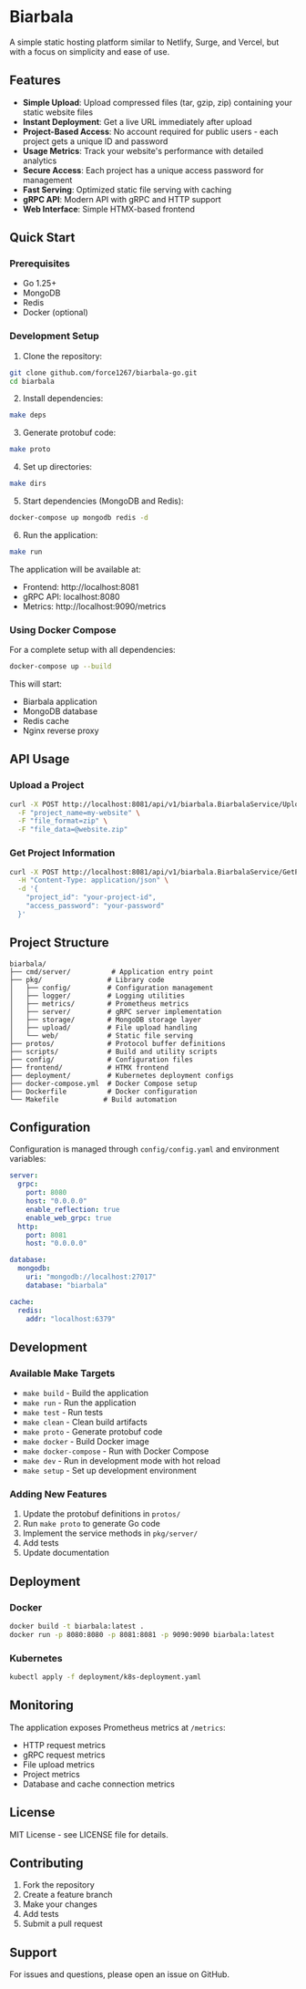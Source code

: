 # Biarbala

A simple static hosting platform similar to Netlify, Surge, and Vercel, but with a focus on simplicity and ease of use.

## Features

- **Simple Upload**: Upload compressed files (tar, gzip, zip) containing your static website files
- **Instant Deployment**: Get a live URL immediately after upload
- **Project-Based Access**: No account required for public users - each project gets a unique ID and password
- **Usage Metrics**: Track your website's performance with detailed analytics
- **Secure Access**: Each project has a unique access password for management
- **Fast Serving**: Optimized static file serving with caching
- **gRPC API**: Modern API with gRPC and HTTP support
- **Web Interface**: Simple HTMX-based frontend

## Quick Start

### Prerequisites

- Go 1.25+
- MongoDB
- Redis
- Docker (optional)

### Development Setup

1. Clone the repository:
```bash
git clone github.com/force1267/biarbala-go.git
cd biarbala
```

2. Install dependencies:
```bash
make deps
```

3. Generate protobuf code:
```bash
make proto
```

4. Set up directories:
```bash
make dirs
```

5. Start dependencies (MongoDB and Redis):
```bash
docker-compose up mongodb redis -d
```

6. Run the application:
```bash
make run
```

The application will be available at:
- Frontend: http://localhost:8081
- gRPC API: localhost:8080
- Metrics: http://localhost:9090/metrics

### Using Docker Compose

For a complete setup with all dependencies:

```bash
docker-compose up --build
```

This will start:
- Biarbala application
- MongoDB database
- Redis cache
- Nginx reverse proxy

## API Usage

### Upload a Project

```bash
curl -X POST http://localhost:8081/api/v1/biarbala.BiarbalaService/UploadProject \
  -F "project_name=my-website" \
  -F "file_format=zip" \
  -F "file_data=@website.zip"
```

### Get Project Information

```bash
curl -X POST http://localhost:8081/api/v1/biarbala.BiarbalaService/GetProject \
  -H "Content-Type: application/json" \
  -d '{
    "project_id": "your-project-id",
    "access_password": "your-password"
  }'
```

## Project Structure

```
biarbala/
├── cmd/server/          # Application entry point
├── pkg/                # Library code
│   ├── config/         # Configuration management
│   ├── logger/         # Logging utilities
│   ├── metrics/        # Prometheus metrics
│   ├── server/         # gRPC server implementation
│   ├── storage/        # MongoDB storage layer
│   ├── upload/         # File upload handling
│   └── web/            # Static file serving
├── protos/             # Protocol buffer definitions
├── scripts/            # Build and utility scripts
├── config/             # Configuration files
├── frontend/           # HTMX frontend
├── deployment/         # Kubernetes deployment configs
├── docker-compose.yml  # Docker Compose setup
├── Dockerfile          # Docker configuration
└── Makefile           # Build automation
```

## Configuration

Configuration is managed through `config/config.yaml` and environment variables:

```yaml
server:
  grpc:
    port: 8080
    host: "0.0.0.0"
    enable_reflection: true
    enable_web_grpc: true
  http:
    port: 8081
    host: "0.0.0.0"

database:
  mongodb:
    uri: "mongodb://localhost:27017"
    database: "biarbala"

cache:
  redis:
    addr: "localhost:6379"
```

## Development

### Available Make Targets

- `make build` - Build the application
- `make run` - Run the application
- `make test` - Run tests
- `make clean` - Clean build artifacts
- `make proto` - Generate protobuf code
- `make docker` - Build Docker image
- `make docker-compose` - Run with Docker Compose
- `make dev` - Run in development mode with hot reload
- `make setup` - Set up development environment

### Adding New Features

1. Update the protobuf definitions in `protos/`
2. Run `make proto` to generate Go code
3. Implement the service methods in `pkg/server/`
4. Add tests
5. Update documentation

## Deployment

### Docker

```bash
docker build -t biarbala:latest .
docker run -p 8080:8080 -p 8081:8081 -p 9090:9090 biarbala:latest
```

### Kubernetes

```bash
kubectl apply -f deployment/k8s-deployment.yaml
```

## Monitoring

The application exposes Prometheus metrics at `/metrics`:

- HTTP request metrics
- gRPC request metrics
- File upload metrics
- Project metrics
- Database and cache connection metrics

## License

MIT License - see LICENSE file for details.

## Contributing

1. Fork the repository
2. Create a feature branch
3. Make your changes
4. Add tests
5. Submit a pull request

## Support

For issues and questions, please open an issue on GitHub.
